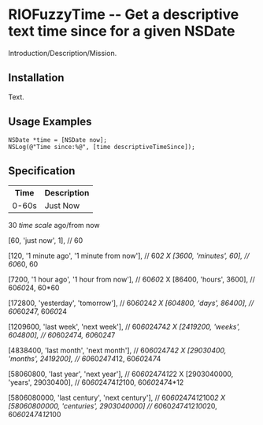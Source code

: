 # RIOFuzzyTime -- Get a descriptive text time since for a given NSDate

Introduction/Description/Mission.

## Installation

Text.


## Usage Examples

```obj-c
NSDate *time = [NSDate now];
NSLog(@"Time since:%@", [time descriptiveTimeSince]);
```


## Specification

<table>
    <tr>
        <th>Time</th>
        <th>Description</th>
    </tr>
    <tr>
        <td>0-60s</td>
        <td>Just Now</td>
    </tr>
</table>


30 _time scale_ ago/from now

[60, 'just now', 1], // 60

[120, '1 minute ago', '1 minute from now'], // 60*2
X [3600, 'minutes', 60], // 60*60, 60

[7200, '1 hour ago', '1 hour from now'], // 60*60*2
X [86400, 'hours', 3600], // 60*60*24, 60*60

[172800, 'yesterday', 'tomorrow'], // 60*60*24*2
X [604800, 'days', 86400], // 60*60*24*7, 60*60*24

[1209600, 'last week', 'next week'], // 60*60*24*7*4*2
X [2419200, 'weeks', 604800], // 60*60*24*7*4, 60*60*24*7

[4838400, 'last month', 'next month'], // 60*60*24*7*4*2
X [29030400, 'months', 2419200], // 60*60*24*7*4*12, 60*60*24*7*4

[58060800, 'last year', 'next year'], // 60*60*24*7*4*12*2
X [2903040000, 'years', 29030400], // 60*60*24*7*4*12*100, 60*60*24*7*4*12

[5806080000, 'last century', 'next century'], // 60*60*24*7*4*12*100*2
X [58060800000, 'centuries', 2903040000] // 60*60*24*7*4*12*100*20, 60*60*24*7*4*12*100


